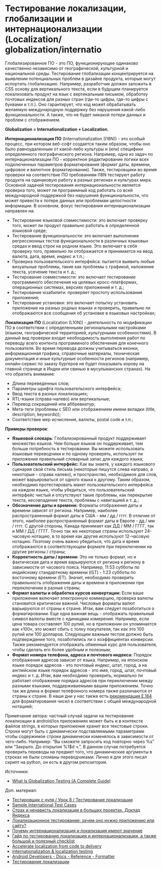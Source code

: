# Тестирование локализации, глобализации и интернационализации (Localization/ globalization/internatio

Глобализированное ПО - это ПО, функционирующее одинаково качественно независимо от географической, культурной и национальной среды. Тестирование глобализации концентрируется на выявлении потенциальных проблем в дизайне продукта, которые могут испортить глобализацию. Например, разработчик должен заложить в CSS основу для вертикального текста, если в будущем планируется локализовать продукт на язык с вертикальным письмом, обработку почтовых индексов для разных стран (где-то цифры, где-то цифры с буквами и т.п.). Оно гарантирует, что код может обрабатывать желаемую международную поддержку без нарушения какой-либо функциональности. А также, что не будет никакой потери данных и проблем с отображением.

**Globalization = Internationalization + Localization**.

**Интернационализация ПО** (Internationalization (I18N)) - это особый процесс, при котором веб-софт создается таким образом, чтобы оно было равноудаленным от какой-либо культуры и (или) специфики определенного географического региона. Например, одна из задач по интернационализации ПО - корректное редактирование логики всех подключенных параметров форматирования (формат даты, времени, цифровое и валютное форматирование). Также, тестировщики во время проверки на соответствие ПО требованиям I18N тестируют работу продукта на одинаковую работу в разных регионах и культурах мира. Основной задачей тестирования интернациональности является проверка того, может ли программный код работать со всей международной поддержкой без нарушения функциональности, что может привести к потере данных или проблемам целостности информации. В основном, фокус тестирования интернационализации направлен на:

* Тестирование языковой совместимости: это включает проверку того, может ли продукт правильно работать в определенной языковой среде;
* Тестирование функциональности: это включает выполнение регрессионных тестов функциональности в различных языковых средах и ввод строк на родном языке. Это включает в себя проверку того, правильно ли отображается и принимается на ввод валюта, дата, время, индекс и т.п.;
* Проверка пользовательского интерфейса: пытается выявить любые визуальные проблемы, такие как проблемы с графикой, наложение текста, усечение текста и т. д.;
* Тестирование совместимости: это включает тестирование программного обеспечения на целевых кросс-платформах, операционных системах, версиях приложений и т. д.;
* Тестирование юзабилити: проверяет простоту использования приложения;
* Тестирование установки: это включает попытку установить приложение на разных родных языках и проверить, правильно ли отображаются все сообщения об установке в языковых настройках;

**Локализация ПО** (Localization (L10N)) - деятельность по модификации ПО в соответствии с определенными региональными настройками (языком, географической территорией, культурными особенностями). В данный вид проверки входит необходимость выполнения работ по переводу всего контента программного обеспечения для конечного пользователя. Во время перевода должны учитываться иконки, информационная графика, справочные материалы, техническая документация и иные культурные особенности регионов (например, онлайн-сервис по заказу бургеров не будет показывать корову на главной странице в Индии или свинью в мусульманских странах). На что обратить внимание:

* Длина переведенных слов;
* Параметры шрифта пользовательского интерфейса;
* Ввод текста в разных локализациях;
* RTL-языки (справа-налево) или вертикальные;
* Перевод сокращений или аббревиатур;
* Мета-теги (проблемы с SEO или отображением имени вкладки (title, description, keywords));
* Соответствие мер исчисления, валюты, postal code и т.п.;

**Примеры проверок**:

* **Языковой словарь**: Глобализированный продукт поддерживает множество языков. Чем больше языков он поддерживает, тем больше потребность в тестировании. Вы можете использовать языковые переводчики и по одному проверять, использует ли приложение правильный словарный запас для каждого языка;
* **Пользовательский интерфейс:** Как вы знаете, у каждого языкового сценария свой стиль письма (некоторые пишутся слева направо, а некоторые - справа налево), и пространство, необходимое для слов, может варьироваться от одного языка к другому. Таким образом, необходимо протестировать макет пользовательского интерфейса на каждом языке, чтобы убедиться, что пользовательский интерфейс чистый и отсутствуют такие проблемы, как перекрытие текста, несовпадение текста, проблемы с навигацией и т. д.;
* **Обозначение даты и времени:** Форматы отображения даты и времени зависят от региона. Например, наиболее распространенный формат даты в США - мм / дд / гггг. В отличие от этого, наиболее распространенный формат даты в Европе - дд / мм / гггг. С другой стороны, Канада принимает как ДД / ММ / ГГГГ, так и ММ / ДД / ГГГГ. Точно так же некоторые страны используют 24-часовую нотацию, в то время как другие используют 12-часовую нотацию. Поэтому очень важно убедиться, что дата и время отображаются в соответствующем формате при переключении на другие регионы / страны;
* **Корректность даты / времени:** Это не только формат, но и фактическая дата и время варьируются от региона к региону в зависимости от часового пояса. Например, 11:53 субботы по индийскому стандартному времени (IST) - 1:23 субботы по восточному времени (ET). Значит, необходимо проверить правильность отображения даты и времени в приложении при переключении в разные страны;
* **Формат валюты и обработка курсов конвертации:** Если ваше приложение включает электронную коммерцию, проверка валюты становится критически важной. Числовые форматы валют варьируются от страны к стране. Итак, вам следует позаботиться о форматировании. Еще одна важная вещь - отображать правильный символ валюты вместе с единицами измерения. Например, если цена товара составляет 100 рупий, но в приложении он упоминается как «100», это может сбить с толку покупателя, так как это 100 рупий или 100 долларов. Следующим важным тестом должно быть подтверждение того, позаботились ли о коэффициентах конверсии. Также рекомендуется отображать обменный курс для пользователя, чтобы сделать его более удобным и полезным;
* **Формат номера телефона, адреса и почтового индекса:** Порядок отображения адресов зависит от языка. Например, на японском языке порядок адресов - это почтовый индекс, штат, город, а на английском языке порядок адресов - это имя, город, штат, почтовый индекс и т. д. Итак, вам необходимо проверить, нормально ли работает отображение порядка адресов при переключении между разными языками, поддерживаемыми вашим приложением. Точно так же длина и формат телефонного номера также различаются от страны к стране. В наши дни у нас также есть [рекомендация E.164](https://en.wikipedia.org/wiki/E.164) для форматирования чисел в соответствии с общей международной нотацией;

Примечание автора: частный случай задачи на тестирование локализации в android/ios приложениях может быть и в контексте файлов strings, в которых приложение хранит все текстовые строки. Строки могут быть с динамически подставляемыми параметрами чтобы содержимое строки динамически изменялось в зависимости от чего-либо. Например: “Вы сможете запросить код повторно через %s” или “Закрыто. До открытия %1$d ч.”, В данном случае потребуется проверить переводы на предмет того, что динамические аргументы в строках не были сломаны переводчиками. Лично я для этого писал скрипт на python, он есть в другом репозитории.

Источники:

* [What Is Globalization Testing (A Complete Guide)](https://www.softwaretestinghelp.com/globalization-testing/)

Доп. материал:

* [Тестировщик с нуля / Урок 8 / Тестирование локализации](https://www.youtube.com/https://youtube.com/watch?v=VQC0bVopwXg)
* [Sample International Test Cases](https://docs.microsoft.com/en-us/globalization/testing/sample-international-test-cases)
* [Страх и ненависть локализации в больших проектах. Доклад Яндекса](https://habr.com/ru/company/yandex/blog/545698/)
* [Локализационное тестирование: зачем оно нужно приложению или сайту?](https://habr.com/ru/company/alconost/blog/521330/)
* [Почему интернационализация и локализация имеют значение](https://habr.com/ru/company/otus/blog/523112/)
* [Гайд по тестированию локализации и интернационализации, а также большой и полезный checklist](https://habr.com/ru/post/532836/)
* [Accelerate localization from code to delivery](https://lokalise.com)
* [Internationalization & localization testing](https://www.slideshare.net/Robin0590/internationalization-localization-testing)
* [Android Developers - Docs - Reference - Formatter](https://developer.android.com/reference/java/util/Formatter.html)
* [Тестирование локализации](https://www.software-testing.ru/library/testing/testing-for-beginners/3746-localization-testing)
